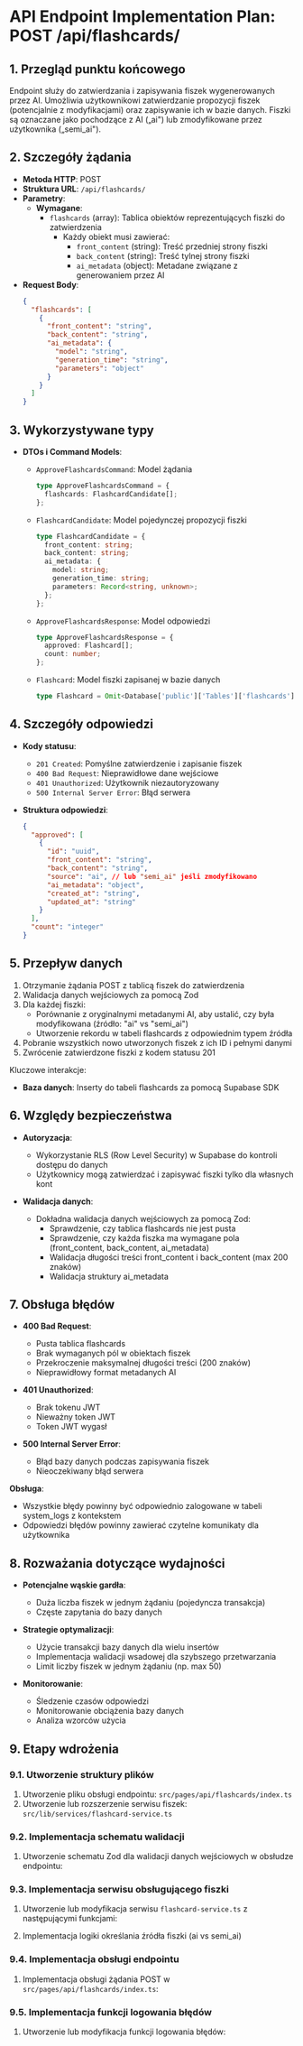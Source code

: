 # API Endpoint Implementation Plan: POST /api/flashcards/

## 1. Przegląd punktu końcowego
Endpoint służy do zatwierdzania i zapisywania fiszek wygenerowanych przez AI. Umożliwia użytkownikowi zatwierdzanie propozycji fiszek (potencjalnie z modyfikacjami) oraz zapisywanie ich w bazie danych. Fiszki są oznaczane jako pochodzące z AI („ai") lub zmodyfikowane przez użytkownika („semi_ai").

## 2. Szczegóły żądania
- **Metoda HTTP**: POST
- **Struktura URL**: `/api/flashcards/`
- **Parametry**:
  - **Wymagane**:
    - `flashcards` (array): Tablica obiektów reprezentujących fiszki do zatwierdzenia
      - Każdy obiekt musi zawierać:
        - `front_content` (string): Treść przedniej strony fiszki
        - `back_content` (string): Treść tylnej strony fiszki
        - `ai_metadata` (object): Metadane związane z generowaniem przez AI
- **Request Body**:
  ```json
  {
    "flashcards": [
      {
        "front_content": "string",
        "back_content": "string",
        "ai_metadata": {
          "model": "string",
          "generation_time": "string",
          "parameters": "object"
        }
      }
    ]
  }
  ```

## 3. Wykorzystywane typy
- **DTOs i Command Models**:
  - `ApproveFlashcardsCommand`: Model żądania
    ```typescript
    type ApproveFlashcardsCommand = {
      flashcards: FlashcardCandidate[];
    };
    ```
  
  - `FlashcardCandidate`: Model pojedynczej propozycji fiszki
    ```typescript
    type FlashcardCandidate = {
      front_content: string;
      back_content: string;
      ai_metadata: {
        model: string;
        generation_time: string;
        parameters: Record<string, unknown>;
      };
    };
    ```
  
  - `ApproveFlashcardsResponse`: Model odpowiedzi
    ```typescript
    type ApproveFlashcardsResponse = {
      approved: Flashcard[];
      count: number;
    };
    ```
  
  - `Flashcard`: Model fiszki zapisanej w bazie danych
    ```typescript
    type Flashcard = Omit<Database['public']['Tables']['flashcards']['Row'], 'user_id'>;
    ```

## 4. Szczegóły odpowiedzi
- **Kody statusu**:
  - `201 Created`: Pomyślne zatwierdzenie i zapisanie fiszek
  - `400 Bad Request`: Nieprawidłowe dane wejściowe
  - `401 Unauthorized`: Użytkownik niezautoryzowany
  - `500 Internal Server Error`: Błąd serwera

- **Struktura odpowiedzi**:
  ```json
  {
    "approved": [
      {
        "id": "uuid",
        "front_content": "string",
        "back_content": "string",
        "source": "ai", // lub "semi_ai" jeśli zmodyfikowano
        "ai_metadata": "object",
        "created_at": "string",
        "updated_at": "string"
      }
    ],
    "count": "integer"
  }
  ```

## 5. Przepływ danych
1. Otrzymanie żądania POST z tablicą fiszek do zatwierdzenia
2. Walidacja danych wejściowych za pomocą Zod
3. Dla każdej fiszki:
   - Porównanie z oryginalnymi metadanymi AI, aby ustalić, czy była modyfikowana (źródło: "ai" vs "semi_ai")
   - Utworzenie rekordu w tabeli flashcards z odpowiednim typem źródła
4. Pobranie wszystkich nowo utworzonych fiszek z ich ID i pełnymi danymi
5. Zwrócenie zatwierdzone fiszki z kodem statusu 201

Kluczowe interakcje:
- **Baza danych**: Inserty do tabeli flashcards za pomocą Supabase SDK

## 6. Względy bezpieczeństwa

- **Autoryzacja**:
  - Wykorzystanie RLS (Row Level Security) w Supabase do kontroli dostępu do danych
  - Użytkownicy mogą zatwierdzać i zapisywać fiszki tylko dla własnych kont

- **Walidacja danych**:
  - Dokładna walidacja danych wejściowych za pomocą Zod:
    - Sprawdzenie, czy tablica flashcards nie jest pusta
    - Sprawdzenie, czy każda fiszka ma wymagane pola (front_content, back_content, ai_metadata)
    - Walidacja długości treści front_content i back_content (max 200 znaków)
    - Walidacja struktury ai_metadata

## 7. Obsługa błędów
- **400 Bad Request**:
  - Pusta tablica flashcards
  - Brak wymaganych pól w obiektach fiszek
  - Przekroczenie maksymalnej długości treści (200 znaków)
  - Nieprawidłowy format metadanych AI

- **401 Unauthorized**:
  - Brak tokenu JWT
  - Nieważny token JWT
  - Token JWT wygasł

- **500 Internal Server Error**:
  - Błąd bazy danych podczas zapisywania fiszek
  - Nieoczekiwany błąd serwera

**Obsługa**:
- Wszystkie błędy powinny być odpowiednio zalogowane w tabeli system_logs z kontekstem
- Odpowiedzi błędów powinny zawierać czytelne komunikaty dla użytkownika

## 8. Rozważania dotyczące wydajności
- **Potencjalne wąskie gardła**:
  - Duża liczba fiszek w jednym żądaniu (pojedyncza transakcja)
  - Częste zapytania do bazy danych

- **Strategie optymalizacji**:
  - Użycie transakcji bazy danych dla wielu insertów
  - Implementacja walidacji wsadowej dla szybszego przetwarzania
  - Limit liczby fiszek w jednym żądaniu (np. max 50)

- **Monitorowanie**:
  - Śledzenie czasów odpowiedzi
  - Monitorowanie obciążenia bazy danych
  - Analiza wzorców użycia

## 9. Etapy wdrożenia

### 9.1. Utworzenie struktury plików
1. Utworzenie pliku obsługi endpointu: `src/pages/api/flashcards/index.ts`
2. Utworzenie lub rozszerzenie serwisu fiszek: `src/lib/services/flashcard-service.ts`

### 9.2. Implementacja schematu walidacji
1. Utworzenie schematu Zod dla walidacji danych wejściowych w obsłudze endpointu:

### 9.3. Implementacja serwisu obsługującego fiszki
1. Utworzenie lub modyfikacja serwisu `flashcard-service.ts` z następującymi funkcjami:

2. Implementacja logiki określania źródła fiszki (ai vs semi_ai)

### 9.4. Implementacja obsługi endpointu
1. Implementacja obsługi żądania POST w `src/pages/api/flashcards/index.ts`:

### 9.5. Implementacja funkcji logowania błędów
1. Utworzenie lub modyfikacja funkcji logowania błędów:
